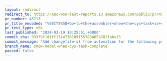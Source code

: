 ```yaml
---
layout: redirect
redirect_to: https://a8c-woo-test-reports.s3.amazonaws.com/public/pr/45713/e2e/index.html
pr_number: 45713
pr_title_encoded: "%5BCYS%5D+Go+to+the+assembler+when+the+cys+task+is+completed"
pr_test_type: e2e
last_published: "2024-03-19 18:25:51 +0000"
commit_sha: 993f9f1d1ff1344730105f557804658782fa6a73
commit_message: "Add changefile(s) from automation for the following project(s): wooco…"
branch_name: show-modal-when-cys-task-complete
passed: false
---
```

